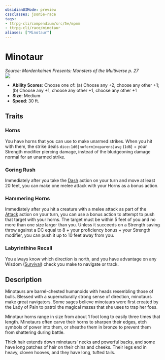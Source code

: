 ```yaml
---
obsidianUIMode: preview
cssclasses: json5e-race
tags:
- ttrpg-cli/compendium/src/5e/mpmm
- ttrpg-cli/race/minotaur
aliases: ["Minotaur"]
---
```

# Minotaur
*Source: Mordenkainen Presents: Monsters of the Multiverse p. 27*  
![](3-Mechanics/CLI/races/img/minotaur.webp#right)

- **Ability Scores**: Choose one of: (a) Choose any +2, choose any other +1; (b) Choose any +1, choose any other +1, choose any other +1
- **Size**: Medium
- **Speed**: 30 ft.

## Traits

### Horns

You have horns that you can use to make unarmed strikes. When you hit with them, the strike deals `dice:1d6|noform|noparens|avg` (`1d6`) + your Strength modifier piercing damage, instead of the bludgeoning damage normal for an unarmed strike.

### Goring Rush

Immediately after you take the [Dash](3-Mechanics/CLI/rules/actions.md#Dash) action on your turn and move at least 20 feet, you can make one melee attack with your Horns as a bonus action.

### Hammering Horns

Immediately after you hit a creature with a melee attack as part of the [Attack](3-Mechanics/CLI/rules/actions.md#Attack) action on your turn, you can use a bonus action to attempt to push that target with your horns. The target must be within 5 feet of you and no more than one size larger than you. Unless it succeeds on a Strength saving throw against a DC equal to 8 + your proficiency bonus + your Strength modifier, you can push it up to 10 feet away from you.

### Labyrinthine Recall

You always know which direction is north, and you have advantage on any Wisdom ([Survival](3-Mechanics/CLI/rules/skills.md#Survival)) check you make to navigate or track.

## Description

Minotaurs are barrel-chested humanoids with heads resembling those of bulls. Blessed with a supernaturally strong sense of direction, minotaurs make great navigators. Some sages believe minotaurs were first created by the Lady of Pain to patrol the magical mazes that she uses to trap her foes.

Minotaur horns range in size from about 1 foot long to easily three times that length. Minotaurs often carve their horns to sharpen their edges, etch symbols of power into them, or sheathe them in bronze to prevent them from shattering during battle.

Thick hair extends down minotaurs' necks and powerful backs, and some have long patches of hair on their chins and cheeks. Their legs end in heavy, cloven hooves, and they have long, tufted tails.
